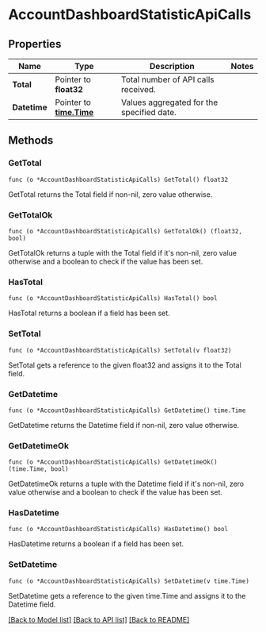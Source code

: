 # AccountDashboardStatisticApiCalls

## Properties

Name | Type | Description | Notes
------------ | ------------- | ------------- | -------------
**Total** | Pointer to **float32** | Total number of API calls received. | 
**Datetime** | Pointer to [**time.Time**](time.Time.md) | Values aggregated for the specified date. | 

## Methods

### GetTotal

`func (o *AccountDashboardStatisticApiCalls) GetTotal() float32`

GetTotal returns the Total field if non-nil, zero value otherwise.

### GetTotalOk

`func (o *AccountDashboardStatisticApiCalls) GetTotalOk() (float32, bool)`

GetTotalOk returns a tuple with the Total field if it's non-nil, zero value otherwise
and a boolean to check if the value has been set.

### HasTotal

`func (o *AccountDashboardStatisticApiCalls) HasTotal() bool`

HasTotal returns a boolean if a field has been set.

### SetTotal

`func (o *AccountDashboardStatisticApiCalls) SetTotal(v float32)`

SetTotal gets a reference to the given float32 and assigns it to the Total field.

### GetDatetime

`func (o *AccountDashboardStatisticApiCalls) GetDatetime() time.Time`

GetDatetime returns the Datetime field if non-nil, zero value otherwise.

### GetDatetimeOk

`func (o *AccountDashboardStatisticApiCalls) GetDatetimeOk() (time.Time, bool)`

GetDatetimeOk returns a tuple with the Datetime field if it's non-nil, zero value otherwise
and a boolean to check if the value has been set.

### HasDatetime

`func (o *AccountDashboardStatisticApiCalls) HasDatetime() bool`

HasDatetime returns a boolean if a field has been set.

### SetDatetime

`func (o *AccountDashboardStatisticApiCalls) SetDatetime(v time.Time)`

SetDatetime gets a reference to the given time.Time and assigns it to the Datetime field.


[[Back to Model list]](../README.md#documentation-for-models) [[Back to API list]](../README.md#documentation-for-api-endpoints) [[Back to README]](../README.md)


